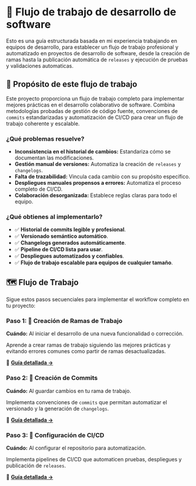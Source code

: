 # 🚀 Flujo de trabajo de desarrollo de software

Esto es una guía estructurada basada en mi experiencia trabajando en equipos de desarrollo, para establecer un flujo de trabajo profesional y automatizado en proyectos de desarrollo de software, desde la creación de ramas hasta la publicación automática de `releases` y ejecución de pruebas y validaciones automaticas.

## 🎯 Propósito de este flujo de trabajo

Este proyecto proporciona un flujo de trabajo completo para implementar mejores prácticas en el desarrollo colaborativo de software. Combina metodologías probadas de gestión de código fuente, convenciones de `commits` estandarizadas y automatización de CI/CD para crear un flujo de trabajo coherente y escalable.

### ¿Qué problemas resuelve?

- **Inconsistencia en el historial de cambios:** Estandariza cómo se documentan las modificaciones.
- **Gestión manual de versiones:** Automatiza la creación de `releases` y `changelogs`.
- **Falta de trazabilidad:** Vincula cada cambio con su propósito específico.
- **Despliegues manuales propensos a errores:** Automatiza el proceso completo de CI/CD.
- **Colaboración desorganizada:** Establece reglas claras para todo el equipo.

### ¿Qué obtienes al implementarlo?

- ✅ **Historial de commits legible y profesional**.
- ✅ **Versionado semántico automático**.
- ✅ **Changelogs generados automáticamente**.
- ✅ **Pipeline de CI/CD lista para usar**.
- ✅ **Despliegues automatizados y confiables**.
- ✅ **Flujo de trabajo escalable para equipos de cualquier tamaño**.

## 🗺️ Flujo de Trabajo

Sigue estos pasos secuenciales para implementar el workflow completo en tu proyecto:

### Paso 1: 🌿 Creación de Ramas de Trabajo
**Cuándo:** Al iniciar el desarrollo de una nueva funcionalidad o corrección.

Aprende a crear ramas de trabajo siguiendo las mejores prácticas y evitando errores comunes como partir de ramas desactualizadas.

📖 **[Guía detallada →](stages/create_work_branch.md)**

### Paso 2: 📝 Creación de Commits
**Cuándo:** Al guardar cambios en tu rama de trabajo.

Implementa convenciones de `commits` que permitan automatizar el versionado y la generación de `changelogs`.

📖 **[Guía detallada →](stages/create_commit.md)**

### Paso 3: 🔄 Configuración de CI/CD
**Cuándo:** Al configurar el repositorio para automatización.

Implementa pipelines de CI/CD que automaticen pruebas, despliegues y publicación de `releases`.

📖 **[Guía detallada →](ci/gitlab/README.md)**

